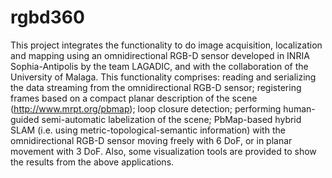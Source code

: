 rgbd360
=======

This project integrates the functionality to do image acquisition, localization and mapping using an omnidirectional RGB-D sensor developed in INRIA Sophia-Antipolis by the team LAGADIC, and with the collaboration of the University of Malaga. This functionality comprises: reading and serializing the data streaming from the omnidirectional RGB-D sensor; registering frames based on a compact planar description of the scene (http://www.mrpt.org/pbmap); loop closure detection; performing human-guided semi-automatic labelization of the scene; PbMap-based hybrid SLAM (i.e. using metric-topological-semantic information) with the omnidirectional RGB-D sensor moving freely with 6 DoF, or in planar movement with 3 DoF. Also, some visualization tools are provided to show the results from the above applications.
